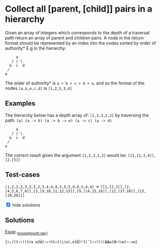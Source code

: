 # Collect all \[parent, \[child\]\] pairs in a hierarchy

Given an array of integers which corresponds to the depth of a traversal
path return an array of parent and children pairs. A node in the return
format should be represented by an index into the nodes sorted by order of
authority\* E.g in the hierarchy:

```
     a
   / | \
  b  c  d
 /
e
```

The order of authority\* is `a > b > c > d > e`, and so the
format of the nodes `[a,b,e,c,d]` is `[1,2,5,3,4]`

## Examples

The hierarchy below has a depth array of: `[1,2,3,2,2]` by traversing the
path: `(a) (a -> b) (a -> b -> e) (a -> c) (a -> d)`

```
     a
   / | \
  b  c  d
 /
e
```

The correct result given the argument `[1,2,3,2,2]` would be:
`[[1,[2,3,4]],[2,[5]]`

## Test-cases

`[1,2,3,3,3,3,3,2,3,4,4,4,3,3,3,4,4,3,4,4]` -> `[[1,[2,3]],[2,[4,5,6,7,8]],[3,[9,10,11,12,13]],[9,[14,15,16]],[12,[17,18]],[13,[19,20]]]`

<input type="checkbox" checked="" />
<label for="solutions">hide solutions</label>
<div id="solutions">

## Solutions

[Essie](/home/e) <sub>[essie@lovett.gay]</sub>

```
{⊃,/(1∘↓(({⊂⍺ ⍵}⌸/∘↓∘⍉1↓{(⌊/⍵),⍺}⌸)⍤1)¯1∘↓)⌈\(⍋⍋⍵)@⊢(∪⍵)∘.=⍵}
```

</div>
